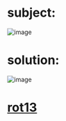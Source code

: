 # subject:
![image](https://github.com/zakaria0101echifaouy/OverTheWire-Wargames/assets/108145379/ebd90e3a-a4a7-4067-98de-f260e34a91ec)
# solution:
![image](https://github.com/zakaria0101echifaouy/OverTheWire-Wargames/assets/108145379/b382854f-cc2a-4f65-8e75-14d53b60374d)
# <a href="https://en.wikipedia.org/wiki/ROT13">rot13</a> 

